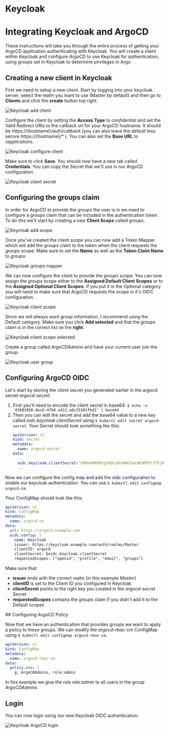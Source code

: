 # Keycloak

# Integrating Keycloak and ArgoCD

These instructions will take you through the entire process of getting your ArgoCD application authenticating with Keycloak. 
You will create a client within Keycloak and configure ArgoCD to use Keycloak for authentication, using groups set in Keycloak
to determine privileges in Argo.

## Creating a new client in Keycloak

First we need to setup a new client. Start by logging into your keycloak server, select the realm you want to use (Master by default)
and then go to __Clients__ and click the __create__ button top right.

![Keycloak add client](../../assets/keycloak-add-client.png "Keycloak add client")

Configure the client by setting the __Access Type__ to _confidential_ and set the Valid Redirect URIs to the callback url for your ArgoCD
hostname. It should be https://{hostname}/auth/callback (you can also leave the default less secure https://{hostname}/* ). You can also set the
__Base URL__ to _/applications_.

![Keycloak configure client](../../assets/keycloak-configure-client.png "Keycloak configure client")

Make sure to click __Save__. You should now have a new tab called __Credentials__. You can copy the Secret that we'll use in our ArgoCD 
configuration.

![Keycloak client secret](../../assets/keycloak-client-secret.png "Keycloak client secret")

## Configuring the groups claim

In order for ArgoCD to provide the groups the user is in we need to configure a groups claim that can be included in the authentication token.
To do this we'll start by creating a new __Client Scope__ called _groups_.

![Keycloak add scope](../../assets/keycloak-add-scope.png "Keycloak add scope")

Once you've created the client scope you can now add a Token Mapper which will add the groups claim to the token when the client requests
the groups scope. Make sure to set the __Name__ as well as the __Token Claim Name__ to _groups_.

![Keycloak groups mapper](../../assets/keycloak-groups-mapper.png "Keycloak groups mapper")

We can now configure the client to provide the _groups_ scope. You can now assign the _groups_ scope either to the __Assigned Default Client Scopes__ 
or to the __Assigned Optional Client Scopes__. If you put it in the Optional category you will need to make sure that ArgoCD requests the scope in
it's OIDC configuration. 

![Keycloak client scope](../../assets/keycloak-client-scope.png "Keycloak client scope")

Since we will always want group information, I recommend using the Default category. Make sure you click __Add selected__
and that the _groups_ claim is in the correct list on the __right__.

![Keycloak client scope selected](../../assets/keycloak-client-scope-selected.png "Keycloak client scope selected")

Create a group called _ArgoCDAdmins_ and have your current user join the group.

![Keycloak user group](../../assets/keycloak-user-group.png "Keycloak user group")

## Configuring ArgoCD OIDC

Let's start by storing the client secret you generated earlier in the argocd secret _argocd-secret_.

1. First you'll need to encode the client secret in base64: `$ echo -n '83083958-8ec6-47b0-a411-a8c55381fbd2' | base64`
2. Then you can edit the secret and add the base64 value to a new key called _oidc.keycloak.clientSecret_ using `$ kubectl edit secret argocd-secret`.
   Your Secret should look something like this:
    ```yaml
    apiVersion: v1
    kind: Secret
    metadata:
      name: argocd-secret
    data:
      ...
      oidc.keycloak.clientSecret: ODMwODM5NTgtOGVjNi00N2IwLWE0MTEtYThjNTUzODFmYmQy   
      ...
    ```

Now we can configure the config map and add the oidc configuration to enable our keycloak authentication.
You can use `$ kubectl edit configmap argocd-cm`.

Your ConfigMap should look like this:

```yaml
apiVersion: v1
kind: ConfigMap
metadata:
  name: argocd-cm
data:
  url: https://argocd.example.com
  oidc.config: |
    name: Keycloak
    issuer: https://keycloak.example.com/auth/realms/Master
    clientID: argocd
    clientSecret: $oidc.keycloak.clientSecret
    requestedScopes: ["openid", "profile", "email", "groups"]
```

Make sure that:
- __issuer__ ends with the correct realm (in this example _Master_)
- __clientID__ is set to the Client ID you configured in Keycloak
- __clientSecret__ points to the right key you created in the _argocd-secret_ Secret
- __requestedScopes__ contains the _groups_ claim if you didn't add it to the Default scopes

## Configuring ArgoCD Policy

Now that we have an authentication that provides groups we want to apply a policy to these groups.
We can modify the _argocd-rbac-cm_ ConfigMap using `$ kubectl edit configmap argocd-rbac-cm`.

```yaml
apiVersion: v1
kind: ConfigMap
metadata:
  name: argocd-rbac-cm
data:
  policy.csv: |
    g, ArgoCDAdmins, role:admin
```

In this example we give the role _role:admin_ to all users in the group _ArgoCDAdmins_.

## Login

You can now login using our new Keycloak OIDC authentication:

![Keycloak ArgoCD login](../../assets/keycloak-login.png "Keycloak ArgoCD login")
